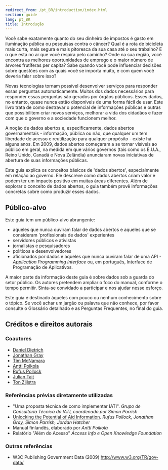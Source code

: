 ```yaml
---
redirect_from: /pt_BR/introduction/index.html
section: guide
lang: pt_BR
title: Introdução
---
```


Você sabe exatamente quanto do seu dinheiro de impostos é gasto em iluminação pública ou pesquisas contra o câncer? Qual é a rota de bicicleta mais curta, mais segura e mais pitoresca da sua casa até o seu trabalho? E o que está no ar que você respira pelo caminho? Onde na sua região, você encontra as melhores oportunidades de emprego e o maior número de árvores frutíferas per capita? Sabe quando você pode influenciar decisões sobre questões com as quais você se importa muito, e com quem você deveria falar sobre isso?

Novas tecnologias tornam possível desenvolver serviços para responder essas perguntas automaticamente. Muitos dos dados necessários para responder essas perguntas são gerados por órgãos públicos. Esses dados, no entanto, quase nunca estão disponíveis de uma forma fácil de usar. Este livro trata de como destravar o potencial de informações públicas e outras que possibilitem criar novos serviços, melhorar a vida dos cidadãos e fazer com que o governo e a sociedade funcionem melhor.

A noção de dados abertos e, especificamente, dados abertos governamentais - informação, pública ou não, que qualquer um tem liberdade de acesso e reutilização para qualquer propósito - existe há alguns anos. Em 2009, dados abertos começaram a se tornar visíveis ao público em geral, na medida em que vários governos (tais como os E.U.A., Reino Unido, Canadá e Nova Zelândia) anunciaram novas iniciativas de abertura de suas informações públicas.

Este guia explica os conceitos básicos de 'dados abertos', especialmente em relação ao governo. Ele descreve como dados abertos criam valor e podem ter um impacto positivo em muitas áreas diferentes. Além de explorar o conceito de dados abertos, o guia também provê informações concretas sobre como produzir esses dados.

## Público-alvo

Este guia tem um público-alvo abrangente:

-   aqueles que nunca ouviram falar de dados abertos e aqueles que se consideram 'profissionais de dados' experientes
-   servidores públicos e ativistas
-   jornalistas e pesquisadores
-   políticos e desenvolvedores
-   aficionados por dados e aqueles que nunca ouviram falar de uma API - *Application Programming Interface* ou, em português, Interface de Programação de Aplicativos.

A maior parte da informação deste guia é sobre dados sob a guarda do setor público. Os autores pretendem ampliar o foco do manual, conforme o tempo permitir. Sinta-se convidado a participar e nos ajudar nesse esforço.

Este guia é destinado àqueles com pouco ou nenhum conhecimento sobre o tópico. Se você achar um jargão ou palavra que não conhece, por favor consulte o Glossário detalhado e as Perguntas Frequentes, no final do guia.

## Créditos e direitos autorais

### Coautores

-   [Daniel Dietrich](http://ddie.me/)
-   [Jonathan Gray](http://jonathangray.org/)
-   [Tim McNamara](http://timmcnamara.co.nz)
-   [Antti Poikola](http://apoikola.wordpress.com/)
-   [Rufus Pollock](http://rufuspollock.org/)
-   [Julian Tait](http://www.littlestar.tv/)
-   [Ton Zijlstra](http://www.zylstra.org/)

### Referências prévias diretamente utilizadas

-   "Uma proposta técnica de como implementar IATI". *Grupo de Consultoria Técnica do IATI, coordenado por Simon Parrish*
-   [Unlocking the Potential of Aid Information](http://www.unlockingaid.info/). *Rufus Pollock, Jonathan Gray, Simon Parrish, Jordan Hatcher*
-   Manual finlandês, elaborado por *Antti Poikola*
-   Relatório "Além do Acesso" *Access Info e Open Knowledge Foundation*

### Outras referências

-   W3C Publishing Government Data (2009) <http://www.w3.org/TR/gov-data/>
